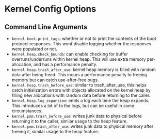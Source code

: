 # Kernel Config Options

## Command Line Arguments

- `kernel.boot.print_tags`: whether or not to print the contents of the boot protocol responses. This wont disable logging whether the responses were populated or not.
- `kernel.heap.check_bounds`: can enable checking for buffer overruns/underruns within kernel heap. This will use extra memory per-allocation, and has a performance penalty.
- `kernel.heap.trash_after_use`: kernel heap memory is filled with random data after being freed. This incurs a performance penalty to freeing memory but can catch use-after-free bugs.
- `kernel.heap.trash_before_use`: similar to trash_after_use, this helps catch initialization errors with objects allocated on the kernel heap by filling new allocations with random data before returning to the caller.
- `kernel.heap.log_expansion`: emits a log each time the heap expands. This introduces a lot of to the logs, but can be useful in some circumstances.
- `kernel.pmm.trash_before_use`: writes junk data to physical before returning it to the caller, similar usage to the heap feature.
- `kernel.pmm.trash_after_use`: writes junk data to physical memory after freeing it, similar usage to the heap feature.
